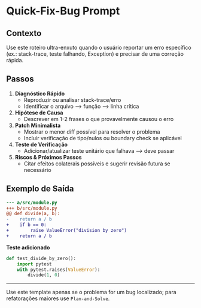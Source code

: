 # Quick-Fix-Bug Prompt

## Contexto
Use este roteiro ultra-enxuto quando o usuário reportar um erro específico (ex.: stack-trace, teste falhando, Exception) e precisar de uma correção rápida.

## Passos
1. **Diagnóstico Rápido**
   - Reproduzir ou analisar stack-trace/erro
   - Identificar o arquivo ⟶ função ⟶ linha crítica
2. **Hipótese de Causa**
   - Descrever em 1-2 frases o que provavelmente causou o erro
3. **Patch Minimalista**
   - Mostrar o menor diff possível para resolver o problema
   - Incluir verificação de tipo/nulos ou boundary check se aplicável
4. **Teste de Verificação**
   - Adicionar/atualizar teste unitário que falhava ⟶ deve passar
5. **Riscos & Próximos Passos**
   - Citar efeitos colaterais possívei­s e sugerir revisão futura se necessário

## Exemplo de Saída
```diff
--- a/src/module.py
+++ b/src/module.py
@@ def divide(a, b):
-    return a / b
+    if b == 0:
+        raise ValueError("division by zero")
+    return a / b
```

**Teste adicionado**
```python
def test_divide_by_zero():
    import pytest
    with pytest.raises(ValueError):
        divide(1, 0)
```

---
Use este template apenas se o problema for um bug localizado; para refatorações maiores use `Plan-and-Solve`. 